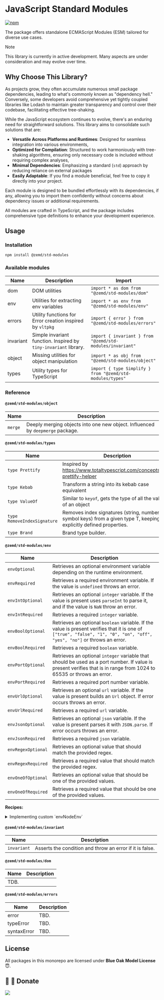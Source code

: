 # JavaScript Standard Modules
[![npm](https://img.shields.io/npm/v/@zemd/std-modules?color=0000ff&label=npm&labelColor=000)](https://npmjs.com/package/@zemd/std-modules) 

The package offers standalone ECMAScript Modules (ESM) tailored for diverse use cases.​

> [!NOTE]  
> This library is currently in active development. Many aspects are under consideration and may evolve over time.​

## Why Choose This Library?

As projects grow, they often accumulate numerous small package dependencies, leading to what's commonly known as "dependency hell." Conversely, some developers avoid comprehensive yet tightly coupled libraries like Lodash to maintain greater transparency and control over their codebase, facilitating effective tree-shaking.

While the JavaScript ecosystem continues to evolve, there's an enduring need for straightforward solutions. This library aims to consolidate such solutions that are:

- **Versatile Across Platforms and Runtimes**: Designed for seamless integration into various environments,
- **Optimized for Compilation**: Structured to work harmoniously with tree-shaking algorithms, ensuring only necessary code is included without requiring complex analyses,
- **Minimal Dependencies**: Emphasizing a standard (`std`) approach by reducing reliance on external packages
- **Easily Adaptable**: If you find a module beneficial, feel free to copy it directly into your project.

Each module is designed to be bundled effortlessly with its dependencies, if any, allowing you to import them confidently without concerns about dependency issues or additional requirements.

All modules are crafted in TypeScript, and the package includes comprehensive type definitions to enhance your development experience.

## Usage

### Installation

```bash
npm install @zemd/std-modules
```

### Available modules

| Name      | Description                                                      | Import                                                    |
| --------- | ---------------------------------------------------------------- | --------------------------------------------------------- |
| dom       | DOM utilities                                                    | `import * as dom from "@zemd/std-modules/dom"`            |
| env       | Utilities for extracting env variables                           | `import * as env from "@zemd/std-modules/env"`            |
| errors    | Utility functions for Error creation inspired by `vltpkg`        | `import { error } from "@zemd/std-modules/errors"`        |
| invariant | Simple invariant function. Inspired by `tiny-invariant` library. | `import { invariant } from "@zemd/std-modules/invariant"` |
| object    | Missing utilities for object manipulation                        | `import * as obj from "@zemd/std-modules/object" `        |
| types     | Utility types for TypeScript                                     | `import { type Simplify } from "@zemd/std-modules/types"` |

### Reference

#### `@zemd/std-modules/object`

| Name    | Description                                                                    |
| ------- | ------------------------------------------------------------------------------ |
| `merge` | Deeply merging objects into one new object. Influenced by `deepmerge` package. |

#### `@zemd/std-modules/types`

| Name                        | Description                                                                                                             |
| --------------------------- | ----------------------------------------------------------------------------------------------------------------------- |
| `type Prettify`             | Inspired by https://www.totaltypescript.com/concepts/the-prettify-helper                                                |
| `type Kebab`                | Transform a string into its kebab case equivalent                                                                       |
| `type ValueOf`              | Similar to `keyof`, gets the type of all the values of an object                                                        |
| `type RemoveIndexSignature` | Removes index signatures (string, number, symbol keys) from a given type T, keeping only explicitly defined properties. |
| `type Brand`                | Brand type builder.                                                                                                     |

#### `@zemd/std-modules/env`

| Name               | Description                                                                                                                                                              |
| ------------------ | ------------------------------------------------------------------------------------------------------------------------------------------------------------------------ |
| `envOptional`      | Retrieves an optional environment variable depending on the runtime environment.                                                                                         |
| `envRequired`      | Retrieves a required environment variable. If the value is `undefined` throws an error.                                                                                  |
| `envIntOptional`   | Retrieves an optional `integer` variable. If the value is present uses `parseInt` to parse it, and if the value is `NaN` throw an error.                                 |
| `envIntRequired`   | Retrieves a required `integer` variable.                                                                                                                                 |
| `envBoolOptional`  | Retrieves an optional `boolean` variable. If the value is present verifies that it is one of `["true", "false", "1", "0", "on", "off", "yes", "no"]` or throws an error. |
| `envBoolRequired`  | Retrieves a required `boolean` variable.                                                                                                                                 |
| `envPortOptional`  | Retrieves an optional `integer` variable that should be used as a port number. If value is present verifies that is in range from 1024 to 65535 or throws an error.      |
| `envPortRequired`  | Retrieves a required port number variable.                                                                                                                               |
| `envUrlOptional`   | Retrieves an optional `url` variable. If the value is present builds an `Url` object. If error occurs throws an error.                                                   |
| `envUrlRequired`   | Retrieves a required `url` variable.                                                                                                                                     |
| `envJsonOptional`  | Retrieves an optional `json` variable. If the value is present parses it with `JSON.parse`. If error occurs throws an error.                                             |
| `envJsonRequired`  | Retrieves a required `json` variable.                                                                                                                                    |
| `envRegexOptional` | Retrieves an optional value that should match the provided regex.                                                                                                        |
| `envRegexRequired` | Retrieves a required value that should match the provided regex.                                                                                                         |
| `envOneOfOptional` | Retrieves an optional value that should be one of the provided values.                                                                                                   |
| `envOneOfRequired` | Retrieves a required value that should be one of the provided values.                                                                                                    |

**Recipes:**

<details>
<summary>Implementing custom `envNodeEnv`</summary>

```ts
export const ENVIRONMENTS = ["development", "production", "test"] as const;
export type Environment = (typeof ENVIRONMENTS)[number];

export const envNodeEnv = (): Environment => {
  return envOneOfRequired("NODE_ENV", ENVIRONMENTS);
};

// Usage
const nodeEnv = envRequired("NODE_ENV");
```

</details>

#### `@zemd/std-modules/invariant`

| Name        | Description                                              |
| ----------- | -------------------------------------------------------- |
| `invariant` | Asserts the condition and throw an error if it is false. |

#### `@zemd/std-modules/dom`

| Name | Description |
| ---- | ----------- |
| TDB. |             |

#### `@zemd/std-modules/errors`

| Name        | Description |
| ----------- | ----------- |
| error       | TBD.        |
| typeError   | TBD.        |
| syntaxError | TBD.        |

## License

All packages in this monorepo are licensed under **Blue Oak Model License** 😇.

## 💙 💛 Donate

[![](https://img.shields.io/static/v1?label=UNITED24&message=support%20Ukraine&color=blue)](https://u24.gov.ua/)

